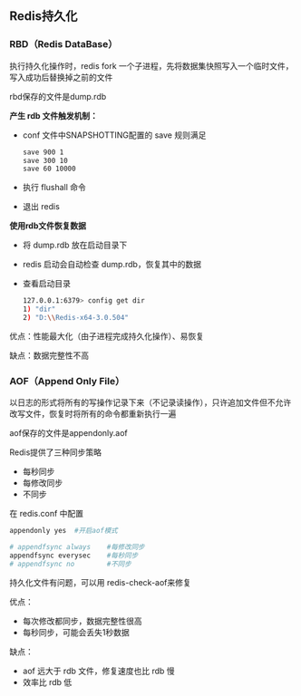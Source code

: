 ## Redis持久化

### RBD（Redis DataBase）

执行持久化操作时，redis  fork 一个子进程，先将数据集快照写入一个临时文件，写入成功后替换掉之前的文件

rbd保存的文件是dump.rdb

**产生 rdb 文件触发机制：**

- conf 文件中SNAPSHOTTING配置的 save 规则满足

  ```bash
  save 900 1
  save 300 10
  save 60 10000
  ```

- 执行 flushall 命令

- 退出 redis

**使用rdb文件恢复数据**

- 将 dump.rdb 放在启动目录下

- redis 启动会自动检查 dump.rdb，恢复其中的数据

- 查看启动目录

  ```bash
  127.0.0.1:6379> config get dir
  1) "dir"
  2) "D:\\Redis-x64-3.0.504"
  ```

优点：性能最大化（由子进程完成持久化操作）、易恢复

缺点：数据完整性不高

### AOF（Append Only File）

以日志的形式将所有的写操作记录下来（不记录读操作），只许追加文件但不允许改写文件，恢复时将所有的命令都重新执行一遍

aof保存的文件是appendonly.aof

Redis提供了三种同步策略

- 每秒同步
- 每修改同步
- 不同步

在 redis.conf 中配置

````bash
appendonly yes	#开启aof模式

# appendfsync always	#每修改同步
appendfsync everysec	#每秒同步
# appendfsync no		#不同步
````

持久化文件有问题，可以用 redis-check-aof来修复

优点：

- 每次修改都同步，数据完整性很高
- 每秒同步，可能会丢失1秒数据

缺点：

- aof 远大于 rdb 文件，修复速度也比 rdb 慢
- 效率比 rdb 低

